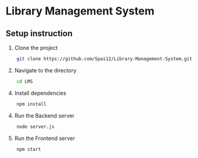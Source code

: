 # Library Management System

## Setup instruction

1. Clone the project

```bash
    git clone https://github.com/Spai12/Library-Management-System.git
```

2. Navigate to the directory
```bash
    cd LMS
```


4. Install dependencies

```bash
    npm install
```

4. Run the Backend server

```bash
    node server.js
```
5. Run the Frontend server

```bash
    npm start
```

